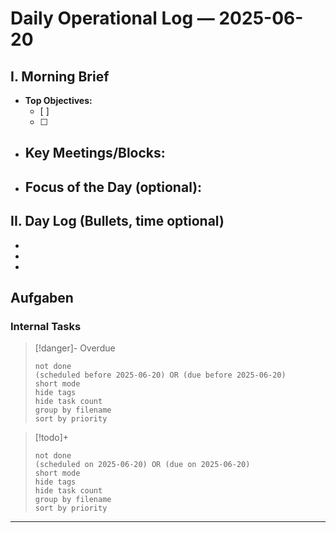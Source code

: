 # Daily Operational Log — 2025-06-20

## I. Morning Brief

- **Top Objectives:**
  - [ ]
  - [ ]
- **Key Meetings/Blocks:**
  -
- **Focus of the Day (optional):**
  -

## II. Day Log (Bullets, time optional)

-
-
-

## Aufgaben

### Internal Tasks

> [!danger]- Overdue
>```tasks
>not done
>(scheduled before 2025-06-20) OR (due before 2025-06-20)
>short mode
>hide tags
>hide task count
>group by filename
>sort by priority
>```

> [!todo]+
>```tasks
>not done
>(scheduled on 2025-06-20) OR (due on 2025-06-20)
>short mode
>hide tags
>hide task count
>group by filename
>sort by priority
>```

---
